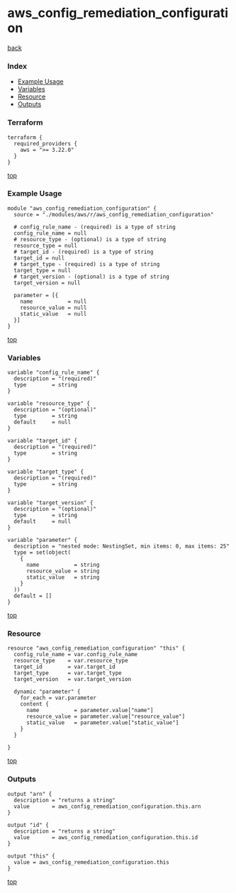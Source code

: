 # aws_config_remediation_configuration

[back](../aws.md)

### Index

- [Example Usage](#example-usage)
- [Variables](#variables)
- [Resource](#resource)
- [Outputs](#outputs)

### Terraform

```hcl
terraform {
  required_providers {
    aws = ">= 3.22.0"
  }
}
```

[top](#index)

### Example Usage

```hcl
module "aws_config_remediation_configuration" {
  source = "./modules/aws/r/aws_config_remediation_configuration"

  # config_rule_name - (required) is a type of string
  config_rule_name = null
  # resource_type - (optional) is a type of string
  resource_type = null
  # target_id - (required) is a type of string
  target_id = null
  # target_type - (required) is a type of string
  target_type = null
  # target_version - (optional) is a type of string
  target_version = null

  parameter = [{
    name           = null
    resource_value = null
    static_value   = null
  }]
}
```

[top](#index)

### Variables

```hcl
variable "config_rule_name" {
  description = "(required)"
  type        = string
}

variable "resource_type" {
  description = "(optional)"
  type        = string
  default     = null
}

variable "target_id" {
  description = "(required)"
  type        = string
}

variable "target_type" {
  description = "(required)"
  type        = string
}

variable "target_version" {
  description = "(optional)"
  type        = string
  default     = null
}

variable "parameter" {
  description = "nested mode: NestingSet, min items: 0, max items: 25"
  type = set(object(
    {
      name           = string
      resource_value = string
      static_value   = string
    }
  ))
  default = []
}
```

[top](#index)

### Resource

```hcl
resource "aws_config_remediation_configuration" "this" {
  config_rule_name = var.config_rule_name
  resource_type    = var.resource_type
  target_id        = var.target_id
  target_type      = var.target_type
  target_version   = var.target_version

  dynamic "parameter" {
    for_each = var.parameter
    content {
      name           = parameter.value["name"]
      resource_value = parameter.value["resource_value"]
      static_value   = parameter.value["static_value"]
    }
  }

}
```

[top](#index)

### Outputs

```hcl
output "arn" {
  description = "returns a string"
  value       = aws_config_remediation_configuration.this.arn
}

output "id" {
  description = "returns a string"
  value       = aws_config_remediation_configuration.this.id
}

output "this" {
  value = aws_config_remediation_configuration.this
}
```

[top](#index)